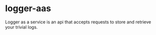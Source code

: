 # logger-aas
Logger as a service is an api that accepts requests to store and retrieve your trivial logs.
